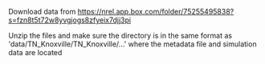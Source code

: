 Download data from https://nrel.app.box.com/folder/75255495838?s=fzn8t5t72w8yvgjogs8zfyeix7djj3pi

Unzip the files and make sure the directory is in the same format as 'data/TN_Knoxville/TN_Knoxville/...' where the metadata file and simulation data are located
